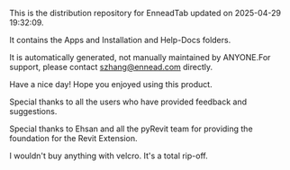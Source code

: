 This is the distribution repository for EnneadTab updated on 2025-04-29 19:32:09.

It contains the Apps and Installation and Help-Docs folders.

It is automatically generated, not manually maintained by ANYONE.For support, please contact szhang@ennead.com directly.

Have a nice day! Hope you enjoyed using this product.

Special thanks to all the users who have provided feedback and suggestions.

Special thanks to Ehsan and all the pyRevit team for providing the foundation for the Revit Extension.






I wouldn't buy anything with velcro. It's a total rip-off.